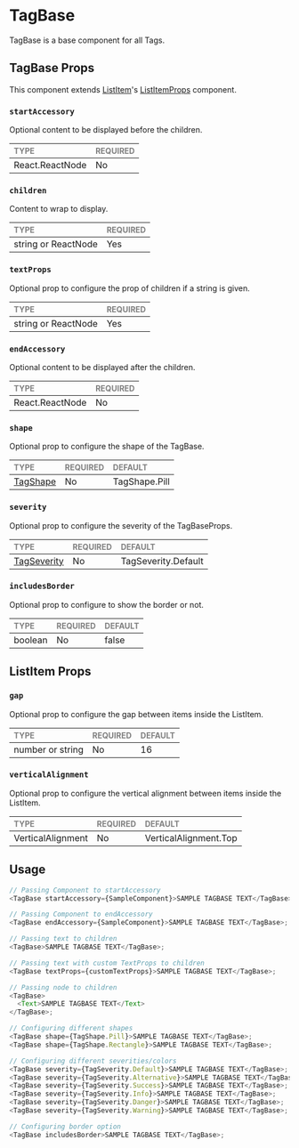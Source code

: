 # TagBase

TagBase is a base component for all Tags.

## TagBase Props

This component extends [ListItem](../../components/List/ListItem/)'s [ListItemProps](../../components/List/ListItem/ListItem.types.ts) component.

### `startAccessory`

Optional content to be displayed before the children.

| <span style="color:gray;font-size:14px">TYPE</span> | <span style="color:gray;font-size:14px">REQUIRED</span> |
| :-------------------------------------------------- | :------------------------------------------------------ |
| React.ReactNode                                           | No                                                     |

### `children`

Content to wrap to display.

| <span style="color:gray;font-size:14px">TYPE</span> | <span style="color:gray;font-size:14px">REQUIRED</span> |
| :-------------------------------------------------- | :------------------------------------------------------ |
| string or ReactNode                                   | Yes                                                     |

### `textProps`

Optional prop to configure the prop of children if a string is given.

| <span style="color:gray;font-size:14px">TYPE</span> | <span style="color:gray;font-size:14px">REQUIRED</span> |
| :-------------------------------------------------- | :------------------------------------------------------ |
| string or ReactNode                                   | Yes                                                     |

### `endAccessory`

Optional content to be displayed after the children.

| <span style="color:gray;font-size:14px">TYPE</span> | <span style="color:gray;font-size:14px">REQUIRED</span> |
| :-------------------------------------------------- | :------------------------------------------------------ |
| React.ReactNode                                           | No                                                     |

### `shape`

Optional prop to configure the shape of the TagBase.

| <span style="color:gray;font-size:14px">TYPE</span> | <span style="color:gray;font-size:14px">REQUIRED</span> | <span style="color:gray;font-size:14px">DEFAULT</span> |
| :-------------------------------------------------- | :------------------------------------------------------ | :----------------------------------------------------- |
| [TagShape](./TagBase.types.ts)    | No                                                     | TagShape.Pill                                |

### `severity`

Optional prop to configure the severity of the TagBaseProps.

| <span style="color:gray;font-size:14px">TYPE</span> | <span style="color:gray;font-size:14px">REQUIRED</span> | <span style="color:gray;font-size:14px">DEFAULT</span> |
| :-------------------------------------------------- | :------------------------------------------------------ | :----------------------------------------------------- |
| [TagSeverity](./TagBase.types.ts)    | No                                                     | TagSeverity.Default                                |

### `includesBorder`

Optional prop to configure to show the border or not.

| <span style="color:gray;font-size:14px">TYPE</span> | <span style="color:gray;font-size:14px">REQUIRED</span> | <span style="color:gray;font-size:14px">DEFAULT</span> |
| :-------------------------------------------------- | :------------------------------------------------------ | :----------------------------------------------------- |
| boolean                                              | No                                                     | false                                                  |

## ListItem Props

### `gap`

Optional prop to configure the gap between items inside the ListItem.

| <span style="color:gray;font-size:14px">TYPE</span> | <span style="color:gray;font-size:14px">REQUIRED</span> | <span style="color:gray;font-size:14px">DEFAULT</span> |
| :-------------------------------------------------- | :------------------------------------------------------ | :----------------------------------------------------- |
| number or string                                            | No                                                     |                   16                                         |

### `verticalAlignment`

Optional prop to configure the vertical alignment between items inside the ListItem.

| <span style="color:gray;font-size:14px">TYPE</span> | <span style="color:gray;font-size:14px">REQUIRED</span> | <span style="color:gray;font-size:14px">DEFAULT</span> |
| :-------------------------------------------------- | :------------------------------------------------------ | :----------------------------------------------------- |
| VerticalAlignment                                            | No                                                     |                   VerticalAlignment.Top                                         |

## Usage

```javascript
// Passing Component to startAccessory
<TagBase startAccessory={SampleComponent}>SAMPLE TAGBASE TEXT</TagBase>;

// Passing Component to endAccessory
<TagBase endAccessory={SampleComponent}>SAMPLE TAGBASE TEXT</TagBase>;

// Passing text to children
<TagBase>SAMPLE TAGBASE TEXT</TagBase>;

// Passing text with custom TextProps to children
<TagBase textProps={customTextProps}>SAMPLE TAGBASE TEXT</TagBase>;

// Passing node to children
<TagBase>
  <Text>SAMPLE TAGBASE TEXT</Text>
</TagBase>;

// Configuring different shapes
<TagBase shape={TagShape.Pill}>SAMPLE TAGBASE TEXT</TagBase>;
<TagBase shape={TagShape.Rectangle}>SAMPLE TAGBASE TEXT</TagBase>;

// Configuring different severities/colors
<TagBase severity={TagSeverity.Default}>SAMPLE TAGBASE TEXT</TagBase>;
<TagBase severity={TagSeverity.Alternative}>SAMPLE TAGBASE TEXT</TagBase>;
<TagBase severity={TagSeverity.Success}>SAMPLE TAGBASE TEXT</TagBase>;
<TagBase severity={TagSeverity.Info}>SAMPLE TAGBASE TEXT</TagBase>;
<TagBase severity={TagSeverity.Danger}>SAMPLE TAGBASE TEXT</TagBase>;
<TagBase severity={TagSeverity.Warning}>SAMPLE TAGBASE TEXT</TagBase>;

// Configuring border option
<TagBase includesBorder>SAMPLE TAGBASE TEXT</TagBase>;
```
